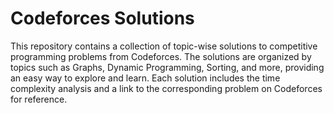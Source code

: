 # Codeforces Solutions

This repository contains a collection of topic-wise solutions to competitive programming problems from Codeforces. The solutions are organized by topics such as Graphs, Dynamic Programming, Sorting, and more, providing an easy way to explore and learn. Each solution includes the time complexity analysis and a link to the corresponding problem on Codeforces for reference.